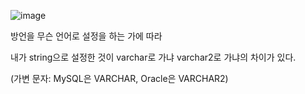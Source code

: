 ![image](https://user-images.githubusercontent.com/108928206/191755077-1f2935e2-7663-4ca5-af8a-3e907df8c352.png)

방언을 무슨 언어로 설정을 하는 가에 따라

내가 string으로 설정한 것이 varchar로 가냐 varchar2로 가냐의 차이가 있다.

(가변 문자: MySQL은 VARCHAR, Oracle은 VARCHAR2)

